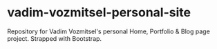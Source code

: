 # vadim-vozmitsel-personal-site
Repository for Vadim Vozmitsel's personal Home, Portfolio &amp; Blog page project. Strapped with Bootstrap. 
